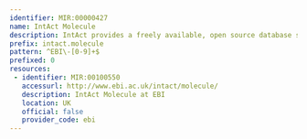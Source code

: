 ```yaml
---
identifier: MIR:00000427
name: IntAct Molecule
description: IntAct provides a freely available, open source database system and analysis tools for protein interaction data. This collection references interactor molecules.
prefix: intact.molecule
pattern: ^EBI\-[0-9]+$
prefixed: 0
resources:
 - identifier: MIR:00100550
   accessurl: http://www.ebi.ac.uk/intact/molecule/
   description: IntAct Molecule at EBI
   location: UK
   official: false
   provider_code: ebi
---
```

